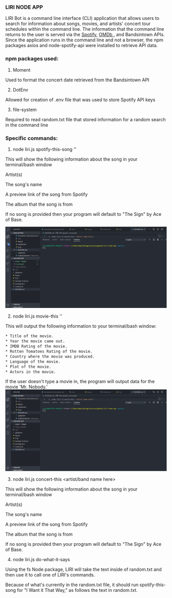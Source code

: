 ### LIRI NODE APP

LIRI Bot is a command line interface (CLI) application that allows users to search for information about songs, movies, and artists' concert tour schedules within the command line. The information that the command line returns to the user is served via the <span style="color:blue"><a href ="https://developer.spotify.com/documentation/web-api/"> Spotify</a></span>, <span style="color:blue"><a href="http://www.omdbapi.com/">OMDb </a></span>, and Bandsintown APIs. Since the application runs in the command line and not a browser, the npm packages axios and node-spotify-api were installed to retrieve API data.

### npm packages used:

1. Moment

Used to format the concert date retrieved from the Bandsintown API

2. DotEnv

Allowed for creation of .env file that was used to store Spotify API keys


3. file-system

Required to read random.txt file that stored information for a random search in the command line


### Specific commands:

1. node liri.js spotify-this-song '<song name here>'

This will show the following information about the song in your terminal/bash window

Artist(s)

The song's name

A preview link of the song from Spotify

The album that the song is from

If no song is provided then your program will default to "The Sign" by Ace of Base.

![results](assets/images/songs.gif)

2. node liri.js movie-this '<movie name here>'

This will output the following information to your terminal/bash window:

    * Title of the movie.
    * Year the movie came out.
    * IMDB Rating of the movie.
    * Rotten Tomatoes Rating of the movie.
    * Country where the movie was produced.
    * Language of the movie.
    * Plot of the movie.
    * Actors in the movie.
If the user doesn't type a movie in, the program will output data for the movie 'Mr. Nobody.'
![results](assets/images/movies.gif)

3. node liri.js concert-this <artist/band name here>

This will show the following information about the song in your terminal/bash window

Artist(s)

The song's name

A preview link of the song from Spotify

The album that the song is from

If no song is provided then your program will default to "The Sign" by Ace of Base.

4. node liri.js do-what-it-says

Using the fs Node package, LIRI will take the text inside of random.txt and then use it to call one of LIRI's commands.

Because of what's currently in the random.txt file, it should run spotify-this-song for "I Want it That Way," as follows the text in random.txt.